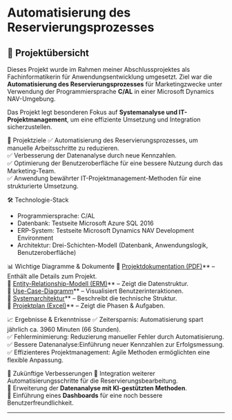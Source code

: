 # Automatisierung des Reservierungsprozesses

## 📌 Projektübersicht
Dieses Projekt wurde im Rahmen meiner Abschlussprojektes als Fachinformatikerin für Anwendungsentwicklung umgesetzt. Ziel war die **Automatisierung des Reservierungsprozesses** für Marketingzwecke unter Verwendung der Programmiersprache **C/AL** in einer Microsoft Dynamics NAV-Umgebung. 

Das Projekt legt besonderen Fokus auf **Systemanalyse und IT-Projektmanagement**, um eine effiziente Umsetzung und Integration sicherzustellen.

🚀 Projektziele
✅ Automatisierung des Reservierungsprozesses, um manuelle Arbeitsschritte zu reduzieren.  
✅ Verbesserung der Datenanalyse durch neue Kennzahlen.  
✅ Optimierung der Benutzeroberfläche für eine bessere Nutzung durch das Marketing-Team.  
✅ Anwendung bewährter IT-Projektmanagement-Methoden für eine strukturierte Umsetzung.  

 🛠 Technologie-Stack
- Programmiersprache: C/AL
- Datenbank: Testseite Microsoft Azure SQL 2016
- ERP-System: Testseite Microsoft Dynamics NAV Development Environment
- Architektur: Drei-Schichten-Modell (Datenbank, Anwendungslogik, Benutzeroberfläche)




 📊 Wichtige Diagramme & Dokumente
📌 [Projektdokumentation (PDF)](docs/Projektdokumentation.pdf)** – Enthält alle Details zum Projekt.  
📌 [Entity-Relationship-Modell (ERM)](docs/ERM-Diagramm.png)** – Zeigt die Datenstruktur.  
📌 [Use-Case-Diagramm](docs/Use-Case-Diagramm.png)** – Visualisiert Benutzerinteraktionen.  
📌 [Systemarchitektur](docs/Architektur.png)** – Beschreibt die technische Struktur.  
📌 [Projektplan (Excel)](docs/Projektplan.xlsx)** – Zeigt die Phasen & Aufgaben.  


 📈 Ergebnisse & Erkenntnisse
✅ Zeitersparnis: Automatisierung spart jährlich ca. 3960 Minuten (66 Stunden).  
✅ Fehlerminimierung: Reduzierung manueller Fehler durch Automatisierung.  
✅ Bessere Datenanalyse:Einführung neuer Kennzahlen zur Erfolgsmessung.  
✅ Effizienteres Projektmanagement: Agile Methoden ermöglichten eine flexible Anpassung.  

📅 Zukünftige Verbesserungen
🔹 Integration weiterer Automatisierungsschritte für die Reservierungsbearbeitung.  
🔹 Erweiterung der **Datenanalyse mit KI-gestützten Methoden**.  
🔹 Einführung eines **Dashboards** für eine noch bessere Benutzerfreundlichkeit.  

---





